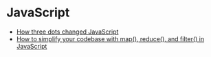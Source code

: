# JavaScript
* [How three dots changed JavaScript](https://dmitripavlutin.com/how-three-dots-changed-javascript/)
* [How to simplify your codebase with map(), reduce(), and filter() in JavaScript](https://medium.freecodecamp.org/15-useful-javascript-examples-of-map-reduce-and-filter-74cbbb5e0a1f)